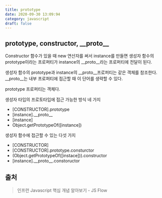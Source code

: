 ```yaml
---
title: prototype
date: 2020-09-30 13:09:94
category: javascript
draft: false
---
```


## prototype, constructor, \_\_proto__

Constructor 함수가 있을 때 new 연산자를 써서 instance를 만들면 생성자 함수의 prototype이라는 프로퍼티가 instance의 __proto__라는 프로퍼티에 전달이 된다.

생성자 함수의 prototype과 instance의 __proto__프로퍼티는 같은 객체를 참조한다.
__proto__는 내부 프로퍼티에 접근할 때 이 단어를 생략할 수 있다.

prototype 프로퍼티는 객체다.

생성자 타입의 프로토타입에 접근 가능한 방식 네 가지
- [CONSTRUCTOR].prototype
- [instance].\_\_proto__
- [instance]
- Object.getPrototypeOf([instance])

생성자 함수에 접근할 수 있는 다섯 가지
- [CONSTRUCTOR]
- [CONSTRUCTOR].prototype.consturctor
- (Object.getPrototypeOf([instace])).constructor
- [instance].\_\_proto__.constoructor


## 출처
> 인프런 Javascript 핵심 개념 알아보기 - JS Flow